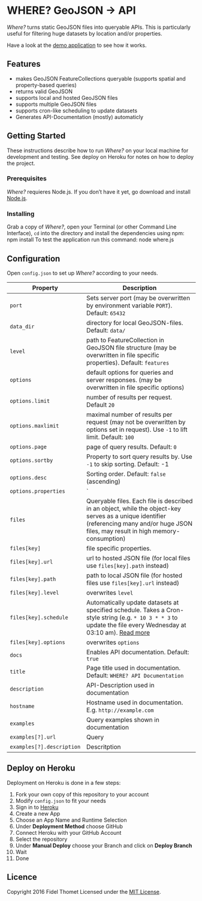 # WHERE? GeoJSON -> API

*Where?* turns static GeoJSON files into queryable APIs. This is particularly useful for filtering huge datasets by location and/or properties.

Have a look at the [demo application](http://where.ft0.ch/) to see how it works.

## Features
- makes GeoJSON FeatureCollections queryable (supports spatial and property-based queries)
- returns valid GeoJSON
- supports local and hosted GeoJSON files
- supports multiple GeoJSON files
- supports cron-like scheduling to update datasets
- Generates API-Documentation (mostly) automaticly

## Getting Started
These instructions describe how to run *Where?* on your local machine for development and testing. See deploy on Heroku for notes on how to deploy the project.

### Prerequisites
*Where?* requieres Node.js. If you don’t have it yet, go download and install [Node.js](https://nodejs.org/en/download/).

### Installing
Grab a copy of *Where?*, open your Terminal (or other Command Line Interface), `cd` into the directory and install the dependencies using npm:
	npm install
To test the application run this command:
	node where.js

## Configuration
Open `config.json` to set up *Where?* according to your needs.

| Property | Description |
| --- | --- |
| `port` | Sets server port (may be overwritten by environment variable `PORT`). Default: `65432` |
| `data_dir` | directory for local GeoJSON-files. Default: `data/` |
| `level` | path to FeatureCollection in GeoJSON file structure (may be overwritten in file specific properties). Default: `features` |
| `options` | default options for queries and server responses. (may be overwritten in file specific options) |
| `options.limit` | number of results per request. Default `20` |
| `options.maxlimit` | maximal number of results per request (may not be overwritten by options set in request). Use `-1` to lift limit. Default: `100` |
| `options.page` | page of query results. Default: `0`|
| `options.sortby` | Property to sort query results by. Use `-1` to skip sorting. Default: -1 |
| `options.desc` | Sorting order. Default: `false` (ascending) |
| `options.properties` | `|`-seperated list of feature-properties to return. Use `-1` to return all properties. Default: `-1` |
| `files` | Queryable files. Each file is described in an object, while the object-key serves as a unique identifier (referencing many and/or huge JSON files, may result in high memory-consumption) |
| `files[key]` | file specific properties. |
| `files[key].url` | url to hosted JSON file (for local files use `files[key].path` instead) |
| `files[key].path` | path to local JSON file (for hosted files use `files[key].url` instead) |
| `files[key].level` | overwrites `level` |
| `files[key].schedule` | Automatically update datasets at specified schedule. Takes a Cron-style string (e.g. `* 10 3 * * 3` to update the file every Wednesday at 03:10 am). [Read more](https://github.com/node-schedule/node-schedule#cron-style-scheduling) |
| `files[key].options` | overwrites `options` |
| `docs` | Enables API documentation. Default: `true` |
| `title` | Page title used in documentation. Default: `WHERE? API Documentation` |
| `description` | API-Description used in documentation |
| `hostname` | Hostname used in documentation. E.g. `http://example.com` |
| `examples` | Query examples shown in documentation |
| `examples[?].url` | Query |
| `examples[?].description` | Descritption |

## Deploy on Heroku
Deployment on Heroku is done in a few steps:

1. Fork your own copy of this repository to your account
2. Modify `config.json` to fit your needs
3. Sign in to [Heroku](https://www.heroku.com)
4. Create a new App
5. Choose an App Name and Runtime Selection
6. Under **Deployment Method** choose GitHub
7. Connect Heroku with your GitHub Account
8. Select the repository
9. Under **Manual Deploy** choose your Branch and click on **Deploy Branch**
10. Wait
11. Done

## Licence
Copyright 2016 Fidel Thomet
Licensed under the [MIT License](http://opensource.org/licenses/MIT).